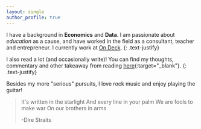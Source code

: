 ```yaml
---
layout: single
author_profile: true
---
```


I have a background in **Economics** and **Data**. I am passionate about *education* as a cause, and have worked in the field as a consultant, teacher and entrepreneur. I currently work at [On Deck](https://www.beondeck.com/).
{: .text-justify}

I also read a lot (and occasionally write)! You can find my thoughts, commentary and other takeaway from reading [here](https://www.notion.so/abhishekanirudhan/Books-a3197fdbf12b4cb499bf71a30cc620e0){:target="_blank"}.
{: .text-justify}

Besides my more "serious" pursuits, I love rock music and enjoy playing the guitar!

> It's written in the starlight
> And every line in your palm
> We are fools to make war
> On our brothers in arms
>
>-Dire Straits
